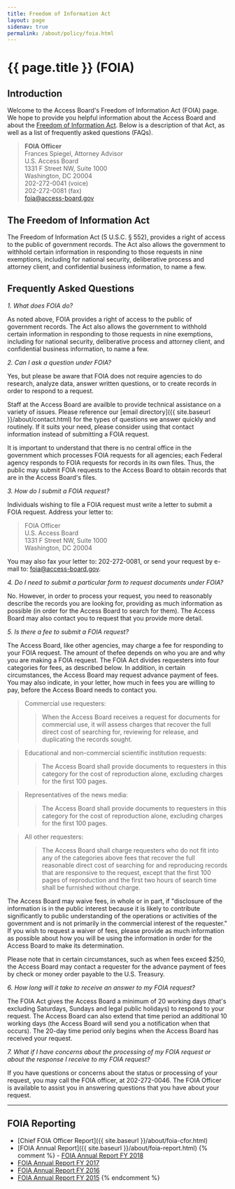 ```yaml
---
title: Freedom of Information Act
layout: page
sidenav: true
permalink: /about/policy/foia.html
---
```


# {{ page.title }} (FOIA)

## Introduction

Welcome to the Access Board's Freedom of Information Act (FOIA) page.  We hope to provide you helpful information about the Access Board and about the [Freedom of Information Act](http://www.justice.gov/oip/foia_updates/Vol_XVII_4/page2.htm).  Below is a description of that Act, as well as a list of frequently asked questions (FAQs).

> **FOIA Officer**  
Frances Spiegel, Attorney Advisor  
U.S. Access Board  
1331 F Street NW, Suite 1000  
Washington, DC  20004  
202-272-0041 (voice)  
202-272-0081 (fax)  
<foia@access-board.gov>

## The Freedom of Information Act

The Freedom of Information Act (5 U.S.C. § 552), provides a right of access to the public of government records.  The Act also allows the government to withhold certain information in responding to those requests in nine exemptions, including for national security, deliberative process and attorney client, and confidential business information, to name a few.

## Frequently Asked Questions

*1. What does FOIA do?*

As noted above, FOIA provides a right of access to the public of government records.  The Act also allows the government to withhold certain information in responding to those requests in nine exemptions, including for national security, deliberative process and attorney client, and confidential business information, to name a few.

*2. Can I ask a question under FOIA?*

Yes, but please be aware that FOIA does not require agencies to do research, analyze data, answer written questions, or to create records in order to respond to a request.

Staff at the Access Board are availble to provide technical assistance on a variety of issues.  Please reference our [email directory]({{ site.baseurl }}/about/contact.html) for the types of questions we answer quickly and routinely.  If it suits your need, please consider using that contact information instead of submitting a FOIA request.

It is important to understand that there is no central office in the government which processes FOIA requests for all agencies; each Federal agency responds to FOIA requests for records in its own files.  Thus, the public may submit FOIA requests to the Access Board to obtain records that are in the Access Board's files.

*3. How do I submit a FOIA request?*

Individuals wishing to file a FOIA request must write a letter to submit a FOIA request. Address your letter to:

> FOIA Officer  
U.S. Access Board  
1331 F Street NW, Suite 1000  
Washington, DC  20004

You may also fax your letter to: 202-272-0081, or send your request by e-mail to:  foia@access-board.gov.

*4. Do I need to submit a particular form to request documents under FOIA?*

No.  However, in order to process your request, you need to reasonably describe the records you are looking for, providing as much information as possible (in order for the Access Board to search for them). The Access Board may also contact you to request that you provide more detail.

*5. Is there a fee to submit a FOIA request?*

The Access Board, like other agencies, may charge a fee for responding to your FOIA request.  The amount of thefee depends on who you are and why you are making a FOIA request.  The FOIA Act divides requesters into four categories for fees, as described below.  In addition, in certain circumstances, the Access Board may request advance payment of fees.  You may also indicate, in your letter, how much in fees you are willing to pay, before the Access Board needs to contact you.

> Commercial use requesters:
>> When the Access Board receives a request for documents for commercial use, it will assess charges that recover the full direct cost of searching for, reviewing for release, and duplicating the records sought.

> Educational and non-commercial scientific institution requests:
>> The Access Board shall provide documents to requesters in this category for the cost of reproduction alone, excluding charges for the first 100 pages.

> Representatives of the news media:
>> The Access Board shall provide documents to requesters in this category for the cost of reproduction alone, excluding charges for the first 100 pages.

> All other requesters:
>> The Access Board shall charge requesters who do not fit into any of the categories above fees that recover the full reasonable direct cost of searching for and reproducing records that are responsive to the request, except that the first 100 pages of reproduction and the first two hours of search time shall be furnished without charge.

The Access Board may waive fees, in whole or in part, if "disclosure of the information is in the public interest because it is likely to contribute significantly to public understanding of the operations or activities of the government and is not primarily in the commercial interest of the requester."  If you wish to request a waiver of fees, please provide as much information as possible about how you will be using the information in order for the Access Board to make its determination.

Please note that in certain circumstances, such as when fees exceed $250, the Access Board may contact a requester for the advance payment of fees by check or money order payable to the U.S. Treasury.

*6. How long will it take to receive an answer to my FOIA request?*

The FOIA Act gives the Access Board a minimum of 20 working days (that's excluding Saturdays, Sundays and legal public holidays) to respond to your request.  The Access Board can also extend that time period an additional 10 working days (the Access Board will send you a notification when that occurs).  The 20-day time period only begins when the Access Board has received your request.

*7. What if I have concerns about the processing of my FOIA request or about the response I receive to my FOIA request?*

If you have questions or concerns about the status or processing of your request, you may call the FOIA officer, at 202-272-0046.  The FOIA Officer is available to assist you in answering questions that you have about your request.

___

## FOIA Reporting

-   [Chief FOIA Officer Report]({{ site.baseurl }}/about/foia-cfor.html)
-   [FOIA Annual Report]({{ site.baseurl }}/about/foia-report.html)
{% comment %} -   [FOIA Annual Report FY 2018](https://www.access-board.gov/the-board/policies/freedom-of-information-act-foia/foia-annual-report-fy-2018)
-   [FOIA Annual Report FY 2017](https://www.access-board.gov/the-board/policies/freedom-of-information-act-foia/foia-annual-report-fy-2017)
-   [FOIA Annual Report FY 2016](https://www.access-board.gov/the-board/policies/freedom-of-information-act-foia/foia-annual-report-fy-2016)
-   [FOIA Annual Report FY 2015](https://www.access-board.gov/the-board/policies/freedom-of-information-act-foia/foia-annual-report-fy-2015) {% endcomment %}
